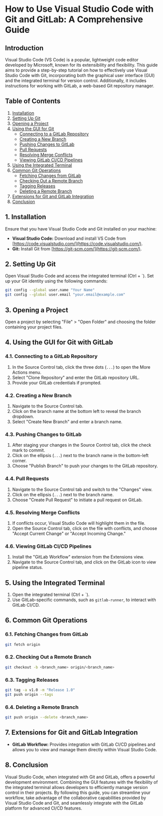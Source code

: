 # How to Use Visual Studio Code with Git and GitLab: A Comprehensive Guide

## Introduction

Visual Studio Code (VS Code) is a popular, lightweight code editor developed by Microsoft, known for its extensibility and flexibility. This guide aims to provide a step-by-step tutorial on how to effectively use Visual Studio Code with Git, incorporating both the graphical user interface (GUI) and the integrated terminal for version control. Additionally, it includes instructions for working with GitLab, a web-based Git repository manager.

## Table of Contents

1. [Installation](#installation)
2. [Setting Up Git](#setting-up-git)
3. [Opening a Project](#opening-a-project)
4. [Using the GUI for Git](#using-the-gui-for-git)
   - [Connecting to a GitLab Repository](#connecting-to-a-gitlab-repository)
   - [Creating a New Branch](#creating-a-new-branch)
   - [Pushing Changes to GitLab](#pushing-changes-to-gitlab)
   - [Pull Requests](#pull-requests)
   - [Resolving Merge Conflicts](#resolving-merge-conflicts)
   - [Viewing GitLab CI/CD Pipelines](#viewing-gitlab-cicd-pipelines)
5. [Using the Integrated Terminal](#using-the-integrated-terminal)
6. [Common Git Operations](#common-git-operations)
   - [Fetching Changes from GitLab](#fetching-changes-from-gitlab)
   - [Checking Out a Remote Branch](#checking-out-a-remote-branch)
   - [Tagging Releases](#tagging-releases)
   - [Deleting a Remote Branch](#deleting-a-remote-branch)
7. [Extensions for Git and GitLab Integration](#extensions-for-git-and-gitlab-integration)
8. [Conclusion](#conclusion)

## 1. Installation

Ensure that you have Visual Studio Code and Git installed on your machine:

- **Visual Studio Code:** Download and install VS Code from [https://code.visualstudio.com/](https://code.visualstudio.com/).
- **Git:** Install Git from [https://git-scm.com/](https://git-scm.com/).

## 2. Setting Up Git

Open Visual Studio Code and access the integrated terminal (Ctrl + `). Set up your Git identity using the following commands:

```bash
git config --global user.name "Your Name"
git config --global user.email "your.email@example.com"
```

## 3. Opening a Project

Open a project by selecting "File" > "Open Folder" and choosing the folder containing your project files.

## 4. Using the GUI for Git with GitLab

### 4.1. Connecting to a GitLab Repository

1. In the Source Control tab, click the three dots (`...`) to open the More Actions menu.
2. Select "Clone Repository" and enter the GitLab repository URL.
3. Provide your GitLab credentials if prompted.

### 4.2. Creating a New Branch

1. Navigate to the Source Control tab.
2. Click on the branch name at the bottom left to reveal the branch dropdown.
3. Select "Create New Branch" and enter a branch name.

### 4.3. Pushing Changes to GitLab

1. After staging your changes in the Source Control tab, click the check mark to commit.
2. Click on the ellipsis (`...`) next to the branch name in the bottom-left corner.
3. Choose "Publish Branch" to push your changes to the GitLab repository.

### 4.4. Pull Requests

1. Navigate to the Source Control tab and switch to the "Changes" view.
2. Click on the ellipsis (`...`) next to the branch name.
3. Choose "Create Pull Request" to initiate a pull request on GitLab.

### 4.5. Resolving Merge Conflicts

1. If conflicts occur, Visual Studio Code will highlight them in the file.
2. Open the Source Control tab, click on the file with conflicts, and choose "Accept Current Change" or "Accept Incoming Change."

### 4.6. Viewing GitLab CI/CD Pipelines

1. Install the "GitLab Workflow" extension from the Extensions view.
2. Navigate to the Source Control tab, and click on the GitLab icon to view pipeline status.

## 5. Using the Integrated Terminal

1. Open the integrated terminal (Ctrl + `).
2. Use GitLab-specific commands, such as `gitlab-runner`, to interact with GitLab CI/CD.

## 6. Common Git Operations

### 6.1. Fetching Changes from GitLab

```bash
git fetch origin
```

### 6.2. Checking Out a Remote Branch

```bash
git checkout -b <branch_name> origin/<branch_name>
```

### 6.3. Tagging Releases

```bash
git tag -a v1.0 -m "Release 1.0"
git push origin --tags
```

### 6.4. Deleting a Remote Branch

```bash
git push origin --delete <branch_name>
```

## 7. Extensions for Git and GitLab Integration

- **GitLab Workflow:** Provides integration with GitLab CI/CD pipelines and allows you to view and manage them directly within Visual Studio Code.

## 8. Conclusion

Visual Studio Code, when integrated with Git and GitLab, offers a powerful development environment. Combining the GUI features with the flexibility of the integrated terminal allows developers to efficiently manage version control in their projects. By following this guide, you can streamline your workflow, take advantage of the collaborative capabilities provided by Visual Studio Code and Git, and seamlessly integrate with the GitLab platform for advanced CI/CD features.